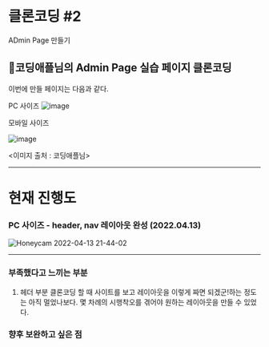 # 클론코딩 #2

ADmin Page 만들기

## 🍎코딩애플님의 Admin Page 실습 페이지 클론코딩
이번에 만들 페이지는 다음과 같다.

PC 사이즈
![image](https://user-images.githubusercontent.com/48672106/163181896-f927f11c-f22c-4941-ae93-91867d8dfebd.png)

모바일 사이즈

![image](https://user-images.githubusercontent.com/48672106/163182099-330f331c-8fb0-4e08-a570-49b04d9e8c15.png)

<이미지 출처 : 코딩애플님>

-- --

# 현재 진행도
### PC 사이즈 - header, nav 레이아웃 완성 (2022.04.13)


![Honeycam 2022-04-13 21-44-02](https://user-images.githubusercontent.com/48672106/163182652-ee7d7c66-8f70-4de2-9396-e463d049d950.gif)



-- --
### 부족했다고 느끼는 부분
1. 헤더 부분 클론코딩 할 때 사이트를 보고 레이아웃을 이렇게 짜면 되겠군!하는 정도는 아직 멀었나보다.
몇 차례의 시행착오를 겪어야 원하는 레이아웃을 만들 수 있었다.

### 향후 보완하고 싶은 점
